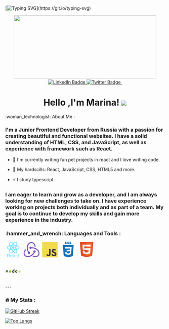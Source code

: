 ### 
[![Typing SVG](https://readme-typing-svg.herokuapp.com?size=24&width=600&lines=Welcome+To+Vasudev+Jaiswal's+Github+Profile..)](https://git.io/typing-svg)
<div id="header" align="center">


  <img src="https://cdn.hashnode.com/res/hashnode/image/upload/v1595331045788/7DTc5AKaw.gif?auto=format,compress&gif-q=60&format=webm" width="450" height="200"/>
</div>

<div id="badges" align="center">
  <a href="your-linkedin-URL">
    <img src="https://img.shields.io/badge/LinkedIn-blue?style=for-the-badge&logo=linkedin&logoColor=white" alt="LinkedIn Badge"/>
  </a>
  <a href="your-twitter-URL">
    <img src="https://img.shields.io/badge/Twitter-blue?style=for-the-badge&logo=twitter&logoColor=white" alt="Twitter Badge"/>
  </a>
  <img src="https://komarev.com/ghpvc/?username=catitgirl&style=flat-square&color=blue" alt=""/>
  <h1>
  Hello ,I'm Marina!

  <img src="https://media.giphy.com/media/hvRJCLFzcasrR4ia7z/giphy.gif" width="30px"/>
</h1>

</div>
:woman_technologist: About Me :

 ### I'm a Junior Frontend Developer from Russia with a passion for creating beautiful and functional websites. I have a solid understanding of HTML, CSS, and JavaScript, as well as experience with framework such as React.

- :telescope: I'm currently writing fun pet projects in react and I love writing code.

- :seedling: My hardscills: React, JavaScript, CSS, HTML5 and more.

- :zap: I study typescript.


###  I am eager to learn and grow as a developer, and I am always looking for new challenges to take on. I have experience working on projects both individually and as part of a team. My goal is to continue to develop my skills and gain more experience in the industry.
</div>
<h3> :hammer_and_wrench: Languages and Tools : </h3>
<div>
  <img src="https://github.com/devicons/devicon/blob/master/icons/react/react-original-wordmark.svg" title="React" alt="React" width="50" height="50"/>&nbsp;
  <img src="https://github.com/devicons/devicon/blob/master/icons/redux/redux-original.svg" title="Redux" alt="Redux " width="50" height="50"/>&nbsp;
  <img src="https://github.com/devicons/devicon/blob/master/icons/javascript/javascript-original.svg" title="JavaScript" alt="JavaScript" width="50" height="50"/>&nbsp;
  <img src="https://github.com/devicons/devicon/blob/master/icons/css3/css3-plain-wordmark.svg"  title="CSS3" alt="CSS" width="50" height="50"/>&nbsp;
  <img src="https://github.com/devicons/devicon/blob/master/icons/html5/html5-original.svg" title="HTML5" alt="HTML" width="50" height="50"/>&nbsp;
 
  <img src="https://github.com/devicons/devicon/blob/master/icons/nodejs/nodejs-original-wordmark.svg" title="NodeJS" alt="NodeJS" width="50" height="50"/>&nbsp;

</div>
---

### :fire: My Stats :
[![GitHub Streak](http://github-readme-streak-stats.herokuapp.com?user=MarVasilieva&theme=shades-of-purple)](https://git.io/streak-stats)

[![Top Langs](https://github-readme-stats.vercel.app/api/top-langs/?username=MarVasilieva&layout=compact&theme=synthwave)](https://github.com/anuraghazra/github-readme-stats)
